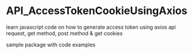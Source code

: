 # API_AccessTokenCookieUsingAxios

learn javascript code on how to generate access token using axios api request, get method, post method & get cookies

sample package with code examples

